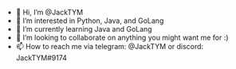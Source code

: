 - 👋 Hi, I’m @JackTYM
- 👀 I’m interested in Python, Java, and GoLang
- 🌱 I’m currently learning Java and GoLang
- 💞️ I’m looking to collaborate on anything you might want me for :)
- 📫 How to reach me via telegram: @JackTYM or discord: JackTYM#9174

<!---
JackTYM/JackTYM is a ✨ special ✨ repository because its `README.md` (this file) appears on your GitHub profile.
You can click the Preview link to take a look at your changes.
--->
